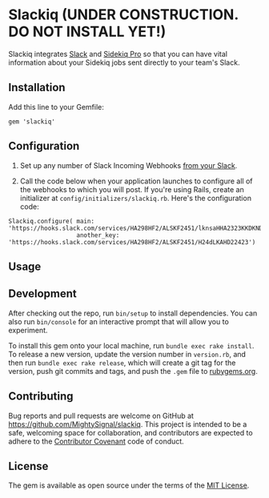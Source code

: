 # Slackiq (UNDER CONSTRUCTION. DO NOT INSTALL YET!)

Slackiq integrates [Slack](https://slack.com/) and [Sidekiq Pro](http://sidekiq.org/pro/) so that you can have vital information about your Sidekiq jobs sent directly to your team's Slack.

<Insert Graphic>

## Installation

Add this line to your Gemfile:

`gem 'slackiq'`

## Configuration

1. Set up any number of Slack Incoming Webhooks [from your Slack](https://slack.com/services/new/incoming-webhook).

2. Call the code below when your application launches to configure all of the webhooks to which you will post. If you're using Rails, create an initializer at `config/initializers/slackiq.rb`. Here's the configuration code:

```
Slackiq.configure( main: 'https://hooks.slack.com/services/HA298HF2/ALSKF2451/lknsaHHA2323KKDKND', 
                   another_key: 'https://hooks.slack.com/services/HA298HF2/ALSKF2451/H24dLKAHD22423')
```

## Usage


## Development

After checking out the repo, run `bin/setup` to install dependencies. You can also run `bin/console` for an interactive prompt that will allow you to experiment.

To install this gem onto your local machine, run `bundle exec rake install`. To release a new version, update the version number in `version.rb`, and then run `bundle exec rake release`, which will create a git tag for the version, push git commits and tags, and push the `.gem` file to [rubygems.org](https://rubygems.org).

## Contributing

Bug reports and pull requests are welcome on GitHub at https://github.com/MightySignal/slackiq. This project is intended to be a safe, welcoming space for collaboration, and contributors are expected to adhere to the [Contributor Covenant](contributor-covenant.org) code of conduct.


## License

The gem is available as open source under the terms of the [MIT License](http://opensource.org/licenses/MIT).

